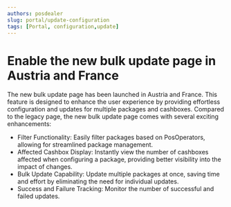 ```yaml
---
authors: posdealer
slug: portal/update-configuration
tags: [Portal, configuration,update]
---
```


# Enable the new bulk update page in Austria and France
The new bulk update page has been launched in Austria and France. This feature is designed to enhance the user experience by providing effortless configuration and updates for multiple packages and cashboxes.
Compared to the legacy page, the new bulk update page comes with several exciting enhancements:
- Filter Functionality: Easily filter packages based on PosOperators, allowing for streamlined package management.
- Affected Cashbox Display: Instantly view the number of cashboxes affected when configuring a package, providing better visibility into the impact of changes.
- Bulk Update Capability: Update multiple packages at once, saving time and effort by eliminating the need for individual updates.
- Success and Failure Tracking: Monitor the number of successful and failed updates.
